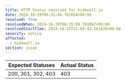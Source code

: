```yaml
---
title: HTTP Status resolved for hidewall.io
date: 2024-10-29T06:35:09.701054+00:00
resolved: True
resolvedWhen: 2024-10-29T06:35:09.701067+00:00
resolvedStartTime: 2024-10-25T21:09:43.161639+00:00
severity: notice
affected:
  - hidewall.io
section: issue
---
```


| Expected Statuses | Actual Status  |
|-------------------|----------------|
| 200, 301, 302, 403 | 403 |
